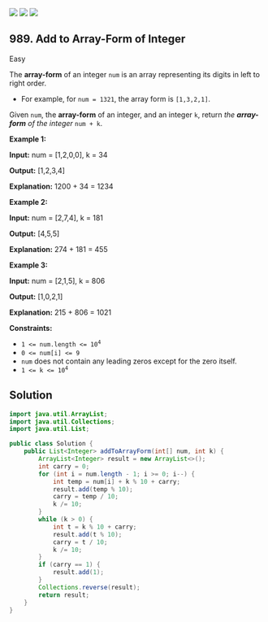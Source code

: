 [![](https://img.shields.io/github/stars/javadev/LeetCode-in-Java?label=Stars&style=flat-square)](https://github.com/javadev/LeetCode-in-Java)
[![](https://img.shields.io/github/forks/javadev/LeetCode-in-Java?label=Fork%20me%20on%20GitHub%20&style=flat-square)](https://github.com/javadev/LeetCode-in-Java/fork)
[![](https://img.shields.io/badge/-LeetCode%20in%20Kotlin-blue?style=flat-square)](https://github.com/javadev/LeetCode-in-Kotlin)

## 989\. Add to Array-Form of Integer

Easy

The **array-form** of an integer `num` is an array representing its digits in left to right order.

*   For example, for `num = 1321`, the array form is `[1,3,2,1]`.

Given `num`, the **array-form** of an integer, and an integer `k`, return _the **array-form** of the integer_ `num + k`.

**Example 1:**

**Input:** num = [1,2,0,0], k = 34

**Output:** [1,2,3,4]

**Explanation:** 1200 + 34 = 1234

**Example 2:**

**Input:** num = [2,7,4], k = 181

**Output:** [4,5,5]

**Explanation:** 274 + 181 = 455

**Example 3:**

**Input:** num = [2,1,5], k = 806

**Output:** [1,0,2,1]

**Explanation:** 215 + 806 = 1021

**Constraints:**

*   <code>1 <= num.length <= 10<sup>4</sup></code>
*   `0 <= num[i] <= 9`
*   `num` does not contain any leading zeros except for the zero itself.
*   <code>1 <= k <= 10<sup>4</sup></code>

## Solution

```java
import java.util.ArrayList;
import java.util.Collections;
import java.util.List;

public class Solution {
    public List<Integer> addToArrayForm(int[] num, int k) {
        ArrayList<Integer> result = new ArrayList<>();
        int carry = 0;
        for (int i = num.length - 1; i >= 0; i--) {
            int temp = num[i] + k % 10 + carry;
            result.add(temp % 10);
            carry = temp / 10;
            k /= 10;
        }
        while (k > 0) {
            int t = k % 10 + carry;
            result.add(t % 10);
            carry = t / 10;
            k /= 10;
        }
        if (carry == 1) {
            result.add(1);
        }
        Collections.reverse(result);
        return result;
    }
}
```